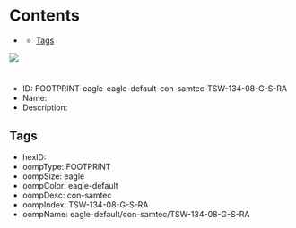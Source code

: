 



Contents
========

* [](#)
	* [Tags](#tags)
  
![][im]
# 

- ID: FOOTPRINT-eagle-eagle-default-con-samtec-TSW-134-08-G-S-RA
- Name: 
- Description: 

## Tags

- hexID: 
- oompType: FOOTPRINT
- oompSize: eagle
- oompColor: eagle-default
- oompDesc: con-samtec
- oompIndex: TSW-134-08-G-S-RA
- oompName: eagle-default/con-samtec/TSW-134-08-G-S-RA



[im]: image.png
